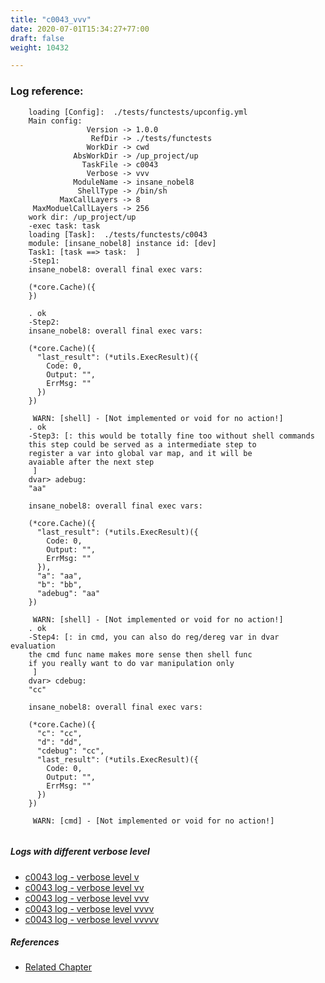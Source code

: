 ```yaml
---
title: "c0043_vvv"
date: 2020-07-01T15:34:27+77:00
draft: false
weight: 10432

---
```


### Log reference: <no value>

```
    loading [Config]:  ./tests/functests/upconfig.yml
    Main config:
                 Version -> 1.0.0
                  RefDir -> ./tests/functests
                 WorkDir -> cwd
              AbsWorkDir -> /up_project/up
                TaskFile -> c0043
                 Verbose -> vvv
              ModuleName -> insane_nobel8
               ShellType -> /bin/sh
           MaxCallLayers -> 8
     MaxModuelCallLayers -> 256
    work dir: /up_project/up
    -exec task: task
    loading [Task]:  ./tests/functests/c0043
    module: [insane_nobel8] instance id: [dev]
    Task1: [task ==> task:  ]
    -Step1:
    insane_nobel8: overall final exec vars:
    
    (*core.Cache)({
    })
    
    . ok
    -Step2:
    insane_nobel8: overall final exec vars:
    
    (*core.Cache)({
      "last_result": (*utils.ExecResult)({
        Code: 0,
        Output: "",
        ErrMsg: ""
      })
    })
    
     WARN: [shell] - [Not implemented or void for no action!]
    . ok
    -Step3: [: this would be totally fine too without shell commands
    this step could be served as a intermediate step to
    register a var into global var map, and it will be
    avaiable after the next step
     ]
    dvar> adebug:
    "aa"
    
    insane_nobel8: overall final exec vars:
    
    (*core.Cache)({
      "last_result": (*utils.ExecResult)({
        Code: 0,
        Output: "",
        ErrMsg: ""
      }),
      "a": "aa",
      "b": "bb",
      "adebug": "aa"
    })
    
     WARN: [shell] - [Not implemented or void for no action!]
    . ok
    -Step4: [: in cmd, you can also do reg/dereg var in dvar evaluation
    the cmd func name makes more sense then shell func
    if you really want to do var manipulation only
     ]
    dvar> cdebug:
    "cc"
    
    insane_nobel8: overall final exec vars:
    
    (*core.Cache)({
      "c": "cc",
      "d": "dd",
      "cdebug": "cc",
      "last_result": (*utils.ExecResult)({
        Code: 0,
        Output: "",
        ErrMsg: ""
      })
    })
    
     WARN: [cmd] - [Not implemented or void for no action!]
    
```

##### Logs with different verbose level
* [c0043 log - verbose level v](../../logs/c0043_v)
* [c0043 log - verbose level vv](../../logs/c0043_vv)
* [c0043 log - verbose level vvv](../../logs/c0043_vvv)
* [c0043 log - verbose level vvvv](../../logs/c0043_vvvv)
* [c0043 log - verbose level vvvvv](../../logs/c0043_vvvvv)

##### References
* [Related Chapter](../../design-patterns/c0043)
